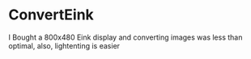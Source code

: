 # ConvertEink
I Bought a 800x480 Eink display and converting images was less than optimal, also, lightenting is easier
